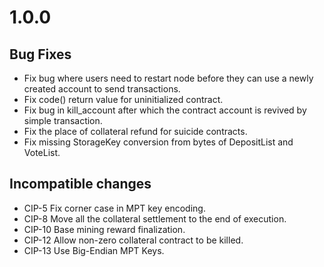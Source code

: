 # 1.0.0

## Bug Fixes

- Fix bug where users need to restart node before they can use a newly created account to send transactions.
- Fix code() return value for uninitialized contract.
- Fix bug in kill_account after which the contract account is revived by simple transaction.
- Fix the place of collateral refund for suicide contracts.
- Fix missing StorageKey conversion from bytes of DepositList and VoteList.

## Incompatible changes

- CIP-5 Fix corner case in MPT key encoding.
- CIP-8 Move all the collateral settlement to the end of execution.
- CIP-10 Base mining reward finalization.
- CIP-12 Allow non-zero collateral contract to be killed.
- CIP-13 Use Big-Endian MPT Keys.
